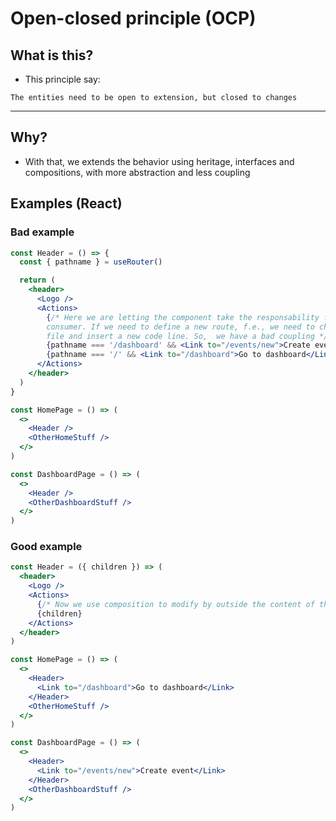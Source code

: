 # Open-closed principle (OCP)

## What is this?

- This principle say: 
  
`The entities need to be open to extension, but closed to changes`

___

## Why?

- With that, we extends the behavior using heritage, interfaces and compositions, with more abstraction and less coupling


## Examples (React)

### Bad example

```jsx
const Header = () => {
  const { pathname } = useRouter()

  return (
    <header>
      <Logo />
      <Actions>
        {/* Here we are letting the component take the responsability from the 
        consumer. If we need to define a new route, f.e., we need to change this 
        file and insert a new code line. So,  we have a bad coupling */}
        {pathname === '/dashboard' && <Link to="/events/new">Create event</Link>}
        {pathname === '/' && <Link to="/dashboard">Go to dashboard</Link>}
      </Actions>
    </header>
  )
}

const HomePage = () => (
  <>
    <Header />
    <OtherHomeStuff />
  </>
)

const DashboardPage = () => (
  <>
    <Header />
    <OtherDashboardStuff />
  </>
)
```

### Good example

```jsx
const Header = ({ children }) => (
  <header>
    <Logo />
    <Actions>
      {/* Now we use composition to modify by outside the content of this component, instead changing direct in this component */}
      {children}
    </Actions>
  </header>
)

const HomePage = () => (
  <>
    <Header>
      <Link to="/dashboard">Go to dashboard</Link>
    </Header>
    <OtherHomeStuff />
  </>
)

const DashboardPage = () => (
  <>
    <Header>
      <Link to="/events/new">Create event</Link>
    </Header>
    <OtherDashboardStuff />
  </>
)
```